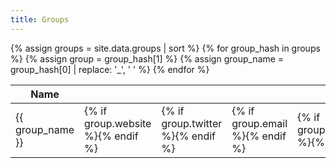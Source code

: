 ```yaml
---
title: Groups
---
```

<table class="ui tablet stackable table">
  <thead>
    <tr>
      <th>Name</th>
      <th><i class="world icon"></i></th>
      <th><i class="twitter icon"></i></th>
      <th><i class="envelope icon"></i></th>
      <th><i class="facebook icon"></i></th>
      <th><i class="info icon"></i></th>
      <th>Location</th>
      <th>Calendar</th>
    </tr>
  </thead>
  <tbody>
{% assign groups = site.data.groups | sort %}
{% for group_hash in groups %}
{% assign group = group_hash[1] %}
{% assign group_name = group_hash[0] | replace: '_', ' ' %}
    <tr>
      <td>{{ group_name }}</td>
      <td>{% if group.website %}<a href="{{ group.website }}" target="_new"><i class="circular world icon"></i></a>{% endif %}</td>
      <td>{% if group.twitter %}<a href='https://twitter.com/{{ group.twitter }}' target='_new'><i class="circular twitter icon"></i></a>{% endif %}</td>
      <td>{% if group.email %}<a href='mailto:{{ group.email }}'><i class="circular envelope icon"></i></a>{% endif %}</td>
      <td>{% if group.facebook %}<a href='https://facebook.com/{{ group.facebook }}' target='_new'><i class="circular facebook icon"></i></a>{% endif %}</td>
      <td>{% if group.description %}<i class="circular info icon link" data-content="{{ group.description }}" data-variation="very wide"></i>{% endif %}</td>
      <td><i class="marker icon"></i>{{ group.where|default:'WARNING: NOT SET LOCATION' }}</td>
      <td><i class="calendar icon"></i>{{ group.when|default:'WARNING: NOT SET WHEN' }}</td>
    </tr>
{% endfor %}
  </tbody>
</table>

<script>
  $('.circular.icon.link').popup({
    inline: true
  });
</script>

